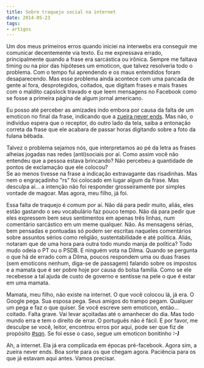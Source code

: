 ```yaml
---
title: Sobre traquejo social na internet
date: 2014-05-23
tags:
- artigos
---
```


Um dos meus primeiros erros quando iniciei na interwebs era conseguir me comunicar decentemente via texto. Eu me expressava errado, principalmente quando a frase era sarcástica ou irônica. Sempre me faltava timing ou na pior das hipóteses um emoticon, que talvez resolveria todo o problema. Com o tempo fui aprendendo e os maus entendidos foram desaparecendo. Mas esse problema ainda acontece com uma pancada de gente aí fora, desprotegidos, coitados, que digitam frases e mais frases com o maldito capslock travado e que leem mensagens no Facebook como se fosse a primeira página de algum jornal americano.

Eu posso até perceber as amizades indo embora por causa da falta de um emoticon no final da frase, indicando que a [zueira never ends](http://zueraneverends.tumblr.com/). Mas não, o individuo espera que o receptor, do outro lado da tela, saiba a entonação correta da frase que ele acabara de passar horas digitando sobre a foto da fulana bêbada.

Talvez o problema sejamos nós, que interpretamos ao pé da letra as frases alheias jogadas nas redes (anti)sociais por aí. Como assim você não entendeu que a pessoa estava brincando? Não percebeu a quantidade de pontos de exclamação que ele colocou?  
Se ao menos tivesse na frase a indicação extravagante das risadinhas. Mas nem o engraçadinho "rs" foi colocado em lugar algum da frase. Mas desculpa aí… a intenção não foi responder grosseiramente por simples vontade de magoar. Mas agora, meu filho, já foi.

Essa falta de traquejo é comum por aí. Não dá para pedir muito, aliás, eles estão gastando o seu vocabulário faz pouco tempo. Não dá para pedir que eles expressem bem seus sentimentos em apenas três linhas, num comentário sarcástico em um meme qualquer. Não. As mensagens sérias, bem pensadas e pontuadas só podem ser escritas naqueles comentários sobre assuntos sérios como religião, sustentabilidade e até política. Aliás, notaram que de uma hora para outra todo mundo manja de política? Todo mudo odeia o PT ou o PSDB. E ninguém vota na Dilma. Quando se pergunta o que há de errado com a Dilma, poucos respondem uma ou duas frases (sem emoticons nenhum, diga-se de passagem) falando sobre os impostos e a mamata que é ser pobre hoje por causa do bolsa família. Como se ele recebesse a tal ajuda de custo de governo e sentisse na pele o que é estar em uma mamata.

Mamata, meu filho, não existe na internet. O que você colocou lá, já era. O Google pega. Sua esposa pega. Seus amigos do trampo pegam. Qualquer um pega e faz o que quiser. Se você escreve sem emoticon, então… coitado. Falta grave. Vai levar açoitadas até o amanhecer do dia. Mas todo mundo erra e tem o direito de errar. O português não é fácil. E por favor, me desculpe se você, leitor, encontrou erros por aqui, pode ser que fiz de propósito [#sqn](https://twitter.com/hashtag/sqn?f=realtime&src=hash). Se foi esse o caso, segue um emoticon bonitinho **_:-)_**

Ah, a internet. Ela já era complicada em épocas pré-facebook. Agora sim, a zueira never ends. Boa sorte para os que chegam agora. Paciência para os que já estavam aqui antes. Vamos precisar.
